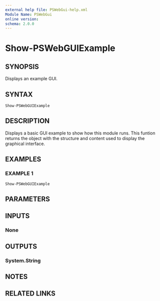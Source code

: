 ```yaml
---
external help file: PSWebGui-help.xml
Module Name: PSWebGui
online version:
schema: 2.0.0
---
```


# Show-PSWebGUIExample

## SYNOPSIS
Displays an example GUI.

## SYNTAX

```
Show-PSWebGUIExample
```

## DESCRIPTION
Displays a basic GUI example to show how this module runs. This funtion returns the object with the structure and content used to display the graphical interface.

## EXAMPLES

### EXAMPLE 1
```
Show-PSWebGUIExample
```

## PARAMETERS

## INPUTS

### None
## OUTPUTS

### System.String
## NOTES

## RELATED LINKS
